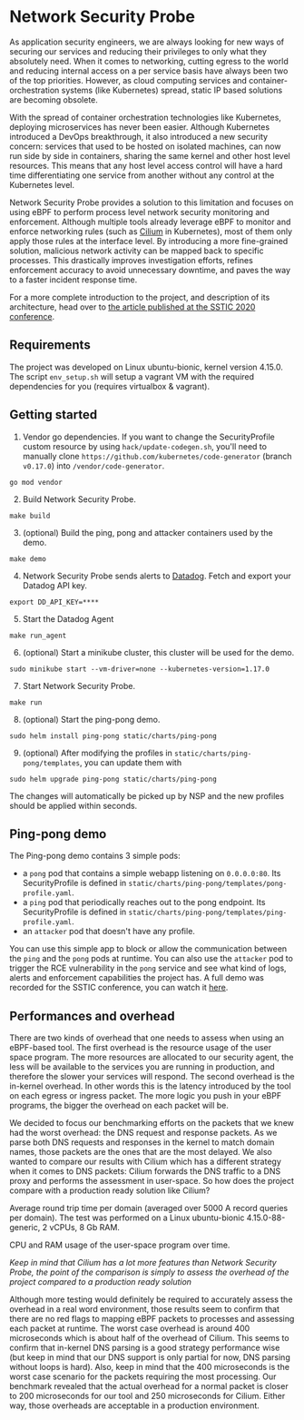 # Network Security Probe

As application security engineers, we are always looking for new ways of securing our services and reducing their privileges to only what they absolutely need. When it comes to networking, cutting egress to the world and reducing internal access on a per service basis have always been two of the top priorities. However, as cloud computing services and container-orchestration systems (like Kubernetes) spread, static IP based solutions are becoming obsolete.

With the spread of container orchestration technologies like Kubernetes, deploying microservices has never been easier. Although Kubernetes introduced a DevOps breakthrough, it also introduced a new security concern: services that used to be hosted on isolated machines, can now run side by side in containers, sharing the same kernel and other host level resources. This means that any host level access control will have a hard time differentiating one service from another without any control at the Kubernetes level.

Network Security Probe provides a solution to this limitation and focuses on using eBPF to perform process level network security monitoring and enforcement. Although multiple tools already leverage eBPF to monitor and enforce networking rules (such as [Cilium](https://docs.cilium.io) in Kubernetes), most of them only apply those rules at the interface level. By introducing a more fine-grained solution, malicious network activity can be mapped back to specific processes. This drastically improves investigation efforts, refines enforcement accuracy to avoid unnecessary downtime, and paves the way to a faster incident response time.

For a more complete introduction to the project, and description of its architecture, head over to [the article published at the SSTIC 2020 conference](https://www.sstic.org/2020/presentation/process_level_network_security_monitoring_and_enforcement_with_ebpf/).

## Requirements

The project was developed on Linux ubuntu-bionic, kernel version 4.15.0.
The script `env_setup.sh` will setup a vagrant VM with the required dependencies for you (requires virtualbox & vagrant).

## Getting started

1) Vendor go dependencies. If you want to change the SecurityProfile custom resource by using `hack/update-codegen.sh`, you'll need to manually clone `https://github.com/kubernetes/code-generator` (branch `v0.17.0`) into `/vendor/code-generator`.

```
go mod vendor
```

2) Build Network Security Probe.

```
make build
```

3) (optional) Build the ping, pong and attacker containers used by the demo.

```
make demo
```

4) Network Security Probe sends alerts to [Datadog](https://www.datadoghq.com/). Fetch and export your Datadog API key.

```
export DD_API_KEY=****
```

5) Start the Datadog Agent

```
make run_agent
```

6) (optional) Start a minikube cluster, this cluster will be used for the demo.

```
sudo minikube start --vm-driver=none --kubernetes-version=1.17.0
```

7) Start Network Security Probe.

```
make run
```

8) (optional) Start the ping-pong demo.

```
sudo helm install ping-pong static/charts/ping-pong
```

9) (optional) After modifying the profiles in `static/charts/ping-pong/templates`, you can update them with

```
sudo helm upgrade ping-pong static/charts/ping-pong
```
The changes will automatically be picked up by NSP and the new profiles should be applied within seconds.

## Ping-pong demo

The Ping-pong demo contains 3 simple pods:
- a `pong` pod that contains a simple webapp listening on `0.0.0.0:80`. Its SecurityProfile is defined in `static/charts/ping-pong/templates/pong-profile.yaml`.
- a `ping` pod that periodically reaches out to the pong endpoint. Its SecurityProfile is defined in `static/charts/ping-pong/templates/ping-profile.yaml`.
- an `attacker` pod that doesn't have any profile.

You can use this simple app to block or allow the communication between the `ping` and the `pong` pods at runtime. You can also use the `attacker` pod to trigger the RCE vulnerability in the `pong` service and see what kind of logs, alerts and enforcement capabilities the project has. A full demo was recorded for the SSTIC conference, you can watch it [here](https://www.sstic.org/2020/presentation/process_level_network_security_monitoring_and_enforcement_with_ebpf/). 

## Performances and overhead

There are two kinds of overhead that one needs to assess when using an eBPF-based tool. The first overhead is the resource usage of the user space program. The more resources are allocated to our security agent, the less will be available to the services you are running in production, and therefore the slower your services will respond. The second overhead is the in-kernel overhead. In other words this is the latency introduced by the tool on each egress or ingress packet. The more logic you push in your eBPF programs, the bigger the overhead on each packet will be.

We decided to focus our benchmarking efforts on the packets that we knew had the worst overhead: the DNS request and response packets. As we parse both DNS requests and responses in the kernel to match domain names, those packets are the ones that are the most delayed. We also wanted to compare our results with Cilium which has a different strategy when it comes to DNS packets: Cilium forwards the DNS traffic to a DNS proxy and performs the assessment in user-space. So how does the project compare with a production ready solution like Cilium?

[benchmark]: documentation/sstic/ProcessLevelNetworkSecurityMonitoring/img/round-trip-time.png "Benchmark results"
Average round trip time per domain (averaged over 5000 A record queries per domain). The test was performed on a Linux ubuntu-bionic 4.15.0-88-generic, 2 vCPUs, 8 Gb RAM.

[cpu-ram]: documentation/sstic/ProcessLevelNetworkSecurityMonitoring/img/cpu-ram.png "CPU and RAM usage"
CPU and RAM usage of the user-space program over time.

_Keep in mind that Cilium has a lot more features than Network Security Probe, the point of the comparison is simply to assess the overhead of the project compared to a production ready solution_

Although more testing would definitely be required to accurately assess the overhead in a real word environment, those results seem to confirm that there are no red flags to mapping eBPF packets to processes and assessing each packet at runtime. The worst case overhead is around 400 microseconds which is about half of the overhead of Cilium. This seems to confirm that in-kernel DNS parsing is a good strategy performance wise (but keep in mind that our DNS support is only partial for now, DNS parsing without loops is hard). Also, keep in mind that the 400 microseconds is the worst case scenario for the packets requiring the most processing. Our benchmark revealed that the actual overhead for a normal packet is closer to 200 microseconds for our tool and 250 microseconds for Cilium. Either way, those overheads are acceptable in a production environment.
